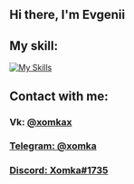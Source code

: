 ## Hi there, I'm Evgenii
## My skill:
[![My Skills](https://skillicons.dev/icons?i=js,html,css,java,vue)](https://skillicons.dev)
## Contact with me:
### Vk: <a href="https://vk.com/xomkax" target="_blank">@xomkax
### Telegram: <a href="https://web.telegram.org/k/#@Xomka" target="_blank">@xomka
### Discord: Xomka#1735


